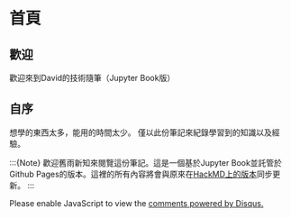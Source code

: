 # 首頁

## 歡迎

歡迎來到David的技術隨筆（Jupyter Book版）

## 自序

想學的東西太多，能用的時間太少。
僅以此份筆記來紀錄學習到的知識以及經驗。

:::{Note}
歡迎舊雨新知來閱覽這份筆記。這是一個基於Jupyter Book並託管於Github Pages的版本。這裡的所有內容將會與原來在[HackMD上的版本](https://hackmd.io/@davidho9713/technique_note)同步更新。
:::


<div id="disqus_thread"></div>
<script>
    /**
    *  RECOMMENDED CONFIGURATION VARIABLES: EDIT AND UNCOMMENT THE SECTION BELOW TO INSERT DYNAMIC VALUES FROM YOUR PLATFORM OR CMS.
    *  LEARN WHY DEFINING THESE VARIABLES IS IMPORTANT: https://disqus.com/admin/universalcode/#configuration-variables    */
    /*
    var disqus_config = function () {
    this.page.url = PAGE_URL;  // Replace PAGE_URL with your page's canonical URL variable
    this.page.identifier = PAGE_IDENTIFIER; // Replace PAGE_IDENTIFIER with your page's unique identifier variable
    };
    */
    (function() { // DON'T EDIT BELOW THIS LINE
    var d = document, s = d.createElement('script');
    s.src = 'https://https-davidho27941-github-io.disqus.com/embed.js';
    s.setAttribute('data-timestamp', +new Date());
    (d.head || d.body).appendChild(s);
    })();
</script>
<noscript>Please enable JavaScript to view the <a href="https://disqus.com/?ref_noscript">comments powered by Disqus.</a></noscript>

